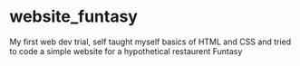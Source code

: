 # website_funtasy
My first web dev trial, self taught myself basics of HTML and CSS and tried to code a simple website for a hypothetical restaurent Funtasy
